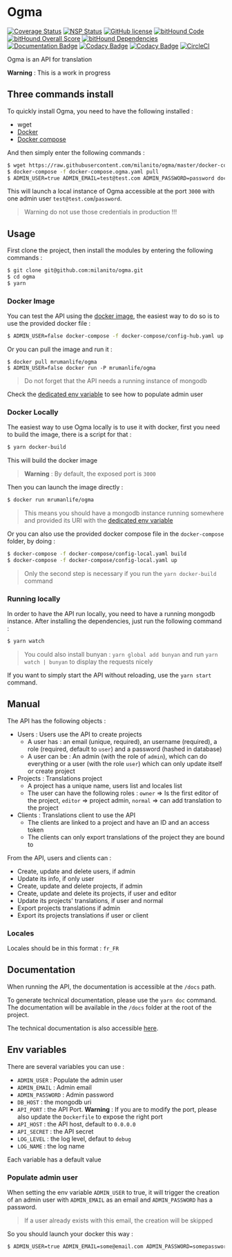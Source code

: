 # Ogma

[![Coverage Status](https://coveralls.io/repos/github/milanito/ogma/badge.svg)](https://coveralls.io/github/milanito/ogma) [![NSP Status](https://nodesecurity.io/orgs/milanito/projects/64a7e0c1-404c-45dc-9a0b-4268019b520f/badge)](https://nodesecurity.io/orgs/milanito/projects/64a7e0c1-404c-45dc-9a0b-4268019b520f) [![GitHub license](https://img.shields.io/badge/license-MIT-blue.svg)](https://raw.githubusercontent.com/milanito/ogma/master/LICENSE) [![bitHound Code](https://www.bithound.io/github/milanito/ogma/badges/code.svg)](https://www.bithound.io/github/milanito/ogma) [![bitHound Overall Score](https://www.bithound.io/github/milanito/ogma/badges/score.svg)](https://www.bithound.io/github/milanito/ogma) [![bitHound Dependencies](https://www.bithound.io/github/milanito/ogma/badges/dependencies.svg)](https://www.bithound.io/github/milanito/ogma/master/dependencies/npm) [![Documentation Badge](https://s3-eu-west-1.amazonaws.com/ogma-api/docs/badge.svg)](https://s3-eu-west-1.amazonaws.com/ogma-api/docs/index.html) [![Codacy Badge](https://api.codacy.com/project/badge/Coverage/a124c4eeb36c43da9f10bcd867ada423)](https://www.codacy.com/app/rondeau.matthieu.r/ogma?utm_source=github.com&utm_medium=referral&utm_content=milanito/ogma&utm_campaign=Badge_Coverage) [![Codacy Badge](https://api.codacy.com/project/badge/Grade/a124c4eeb36c43da9f10bcd867ada423)](https://www.codacy.com/app/rondeau.matthieu.r/ogma?utm_source=github.com&utm_medium=referral&utm_content=milanito/ogma&utm_campaign=badger) [![CircleCI](https://circleci.com/gh/milanito/ogma.svg?style=svg)](https://circleci.com/gh/milanito/ogma)

Ogma is an API for translation

**Warning** : This is a work in progress

## Three commands install

To quickly install Ogma, you need to have the following installed :

- wget
- [Docker](https://www.docker.com/)
- [Docker compose](https://docs.docker.com/compose/)

And then simply enter the following commands :

```bash
$ wget https://raw.githubusercontent.com/milanito/ogma/master/docker-compose/config-hub.yaml -O docker-compose.ogma.yaml
$ docker-compose -f docker-compose.ogma.yaml pull
$ ADMIN_USER=true ADMIN_EMAIL=test@test.com ADMIN_PASSWORD=password docker-compose -f docker-compose.ogma.yaml up
```

This will launch a local instance of Ogma accessible at the port `3000` with one admin user `test@test.com`/`password`.

> Warning do not use those credentials in production !!!

## Usage

First clone the project, then install the modules by entering the following commands :

```bash
$ git clone git@github.com:milanito/ogma.git
$ cd ogma
$ yarn
```

### Docker Image

You can test the API using the [docker image](https://hub.docker.com/r/mrumanlife/ogma), the easiest way to do so is to use the provided docker file :

```bash
$ ADMIN_USER=false docker-compose -f docker-compose/config-hub.yaml up
```

Or you can pull the image and run it :

```
$ docker pull mrumanlife/ogma
$ ADMIN_USER=false docker run -P mrumanlife/ogma
```

> Do not forget that the API needs a running instance of mongodb

Check the [dedicated env variable](#env-variables) to see how to populate admin user

### Docker Locally

The easiest way to use Ogma locally is to use it with docker, first you need to build the image, there is a script for that :

```bash
$ yarn docker-build
```

This will build the docker image

> **Warning** : By default, the exposed port is `3000`

Then you can launch the image directly :

```bash
$ docker run mrumanlife/ogma
```

> This means you should have a mongodb instance running somewhere and provided its URI with the [dedicated env variable](#env-variables)

Or you can also use the provided docker compose file in the `docker-compose` folder, by doing :

```bash
$ docker-compose -f docker-compose/config-local.yaml build
$ docker-compose -f docker-compose/config-local.yaml up
```

> Only the second step is necessary if you run the `yarn docker-build` command

### Running locally

In order to have the API run locally, you need to have a running mongodb instance. After installing the dependencies, just run the following command :

```bash
$ yarn watch
```

> You could also install bunyan : `yarn global add bunyan` and run `yarn watch | bunyan` to display the requests nicely

If you want to simply start the API without reloading, use the `yarn start` command.

## Manual

The API has the following objects :

- Users : Users use the API to create projects
    - A user has : an email (unique, required), an username (required), a role (required, default to `user`) and a password (hashed in database)
    - A user can be : An admin (with the role of `admin`), which can do everything or a user (with the role `user`) which can only update itself or create project
- Projects : Translations project
    - A project has a unique name, users list and locales list
    - The user can have the following roles : `owner` => Is the first editor of the project, `editor` => project admin, `normal` => can add translation to the project
- Clients : Translations client to use the API
    - The clients are linked to a project and have an ID and an access token
    - The clients can only export translations of the project they are bound to

From the API, users and clients can :

- Create, update and delete users, if admin
- Update its info, if only user
- Create, update and delete projects, if admin
- Create, update and delete its projects, if user and editor
- Update its projects' translations, if user and normal
- Export projects translations if admin
- Export its projects translations if user or client

### Locales

Locales should be in this format : `fr_FR`

## Documentation

When running the API, the documentation is accessible at the `/docs` path.

To generate technical documentation, please use the `yarn doc` command. The documentation will be available in the `/docs` folder at the root of the project.

The technical documentation is also accessible [here](https://s3-eu-west-1.amazonaws.com/ogma-api/docs/index.html).

## Env variables

There are several variables you can use :

- `ADMIN_USER` : Populate the admin user
- `ADMIN_EMAIL` : Admin email
- `ADMIN_PASSWORD` : Admin password
- `DB_HOST` : the mongodb uri
- `API_PORT` : the API Port. **Warning** : If you are to modify the port, please also update the `Dockerfile` to expose the right port
- `API_HOST` : the API host, default to `0.0.0.0`
- `API_SECRET` : the API secret
- `LOG_LEVEL` : the log level, defaut to `debug`
- `LOG_NAME` : the log name

Each variable has a default value

### Populate admin user

When setting the env variable `ADMIN_USER` to true, it will trigger the creation of an admin user with `ADMIN_EMAIL` as an email and `ADMIN_PASSWORD` has a password.

> If a user already exists with this email, the creation will be skipped

So you should launch your docker this way :

```bash
$ ADMIN_USER=true ADMIN_EMAIL=some@email.com ADMIN_PASSWORD=somepassword docker-compose -f docker-compose/config-hub.yaml up
```
